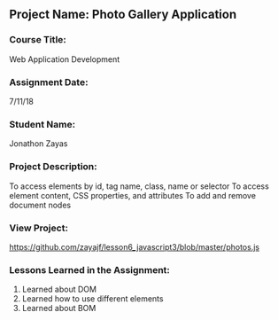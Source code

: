 ## Project Name:  Photo Gallery Application

### Course Title:
Web Application Development

### Assignment Date:  
7/11/18

### Student Name:  
Jonathon Zayas

### Project Description:
To access elements by id, tag name, class, name or selector
To access element content, CSS properties, and attributes
To add and remove document nodes

### View Project:
https://github.com/zayajf/lesson6_javascript3/blob/master/photos.js

### Lessons Learned in the Assignment:
1. Learned about DOM
2. Learned how to use different elements
3. Learned about BOM